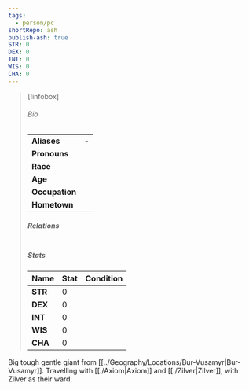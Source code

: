 ```yaml
---  
tags:  
  - person/pc  
shortRepo: ash  
publish-ash: true  
STR: 0  
DEX: 0  
INT: 0  
WIS: 0  
CHA: 0  
---  
```

  
> [!infobox]  
> ###### Bio  
> |                |                  |  
> | -------------- | ---------------- |  
> |**Aliases**     | -                |  
> |**Pronouns**    |            |  
> |**Race**        |             |  
> |**Age**         |             |  
> |**Occupation** |         |  
> |**Hometown**||  
>   
> ##### Relations  
> |                |                           |  
> | -------------- | ------------------------- |  
>   
> ##### Stats  
> | Name | Stat   | Condition      |  
> | ---- | -------- | --------- |  
> | **STR**  | 0 |   |  
> | **DEX**  | 0 |     |  
> | **INT**  | 0 |     |  
> | **WIS**  | 0 |     |  
> | **CHA**  | 0  |     |  
  
Big tough gentle giant from [[../Geography/Locations/Bur-Vusamyr|Bur-Vusamyr]]. Travelling with [[./Axiom|Axiom]] and [[./Zilver|Zilver]], with Zilver as their ward.  
  
  
 
